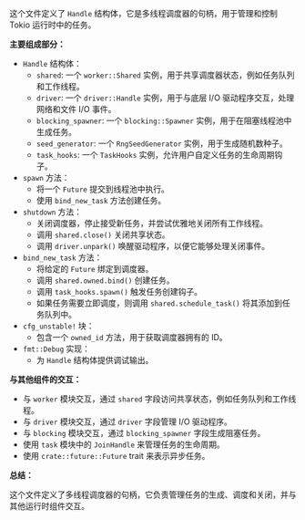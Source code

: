 这个文件定义了 `Handle` 结构体，它是多线程调度器的句柄，用于管理和控制 Tokio 运行时中的任务。

**主要组成部分：**

*   `Handle` 结构体：
    *   `shared`:  一个 `worker::Shared` 实例，用于共享调度器状态，例如任务队列和工作线程。
    *   `driver`:  一个 `driver::Handle` 实例，用于与底层 I/O 驱动程序交互，处理网络和文件 I/O 事件。
    *   `blocking_spawner`:  一个 `blocking::Spawner` 实例，用于在阻塞线程池中生成任务。
    *   `seed_generator`:  一个 `RngSeedGenerator` 实例，用于生成随机数种子。
    *   `task_hooks`:  一个 `TaskHooks` 实例，允许用户自定义任务的生命周期钩子。
*   `spawn` 方法：
    *   将一个 `Future` 提交到线程池中执行。
    *   使用 `bind_new_task` 方法创建任务。
*   `shutdown` 方法：
    *   关闭调度器，停止接受新任务，并尝试优雅地关闭所有工作线程。
    *   调用 `shared.close()` 关闭共享状态。
    *   调用 `driver.unpark()` 唤醒驱动程序，以便它能够处理关闭事件。
*   `bind_new_task` 方法：
    *   将给定的 `Future` 绑定到调度器。
    *   调用 `shared.owned.bind()` 创建任务。
    *   调用 `task_hooks.spawn()` 触发任务创建钩子。
    *   如果任务需要立即调度，则调用 `shared.schedule_task()` 将其添加到任务队列中。
*   `cfg_unstable!` 块：
    *   包含一个 `owned_id` 方法，用于获取调度器拥有的 ID。
*   `fmt::Debug` 实现：
    *   为 `Handle` 结构体提供调试输出。

**与其他组件的交互：**

*   与 `worker` 模块交互，通过 `shared` 字段访问共享状态，例如任务队列和工作线程。
*   与 `driver` 模块交互，通过 `driver` 字段管理 I/O 驱动程序。
*   与 `blocking` 模块交互，通过 `blocking_spawner` 字段生成阻塞任务。
*   使用 `task` 模块中的 `JoinHandle` 来管理任务的生命周期。
*   使用 `crate::future::Future` trait 来表示异步任务。

**总结：**

这个文件定义了多线程调度器的句柄，它负责管理任务的生成、调度和关闭，并与其他运行时组件交互。
